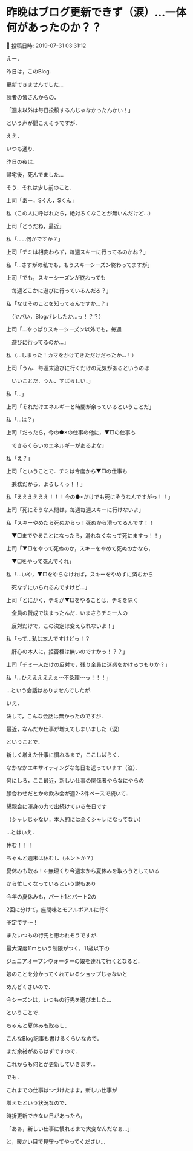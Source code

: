 # 昨晩はブログ更新できず（涙）…一体何があったのか？？

📅 投稿日時: 2019-07-31 03:31:12

えー．


昨日は，このBlog.


更新できませんでした…





読者の皆さんからの，


「週末以外は毎日投稿するんじゃなかったんかい！」


という声が聞こえそうですが．





ええ．


いつも通り．


昨日の夜は．


帰宅後，死んでました…





そう．それは少し前のこと．





上司「あー，Sくん，Sくん」





私（この人に呼ばれたら，絶対ろくなことが無いんだけど…）





上司「どうだね，最近」





私「……何がですか？」





上司「チミは相変わらず，毎週スキーに行ってるのかね？」





私「…さすがの私でも，もうスキーシーズン終わってますが」





上司「でも，スキーシーズンが終わっても


　毎週どこかに遊びに行っているんだろ？」





私「なぜそのことを知ってるんですか…？」


　（ヤバい，Blogバレしたか…っ！？？）





上司「…やっぱりスキーシーズン以外でも，毎週


　遊びに行ってるのか…」





私（…しまった！カマをかけてきただけだったか…！）





上司「うん．毎週末遊びに行くだけの元気があるというのは


　いいことだ．うん．すばらしい．」





私「…」





上司「それだけエネルギーと時間が余っているということだ」





私「…は？」





上司「だったら，今の●×の仕事の他に，▼□の仕事も


　できるくらいのエネルギーがあるよな」





私「え？」





上司「ということで．チミは今度から▼□の仕事も


　兼務だから，よろしくっ！！」





私「ええええええ！！！今の●×だけでも死にそうなんですがっ！！」





上司「死にそうな人間は，毎週毎週スキーに行けないよ」





私「スキーやめたら死ぬからっ！死ぬから滑ってるんです！！


　▼□までやることになったら，滑れなくなって死にますっ！！」





上司「▼□をやって死ぬのか，スキーをやめて死ぬのかなら，


　▼□をやって死んでくれ」





私「…いや，▼□をやらなければ，スキーをやめずに済むから


　死なずにいられるんですけど…」





上司「とにかく，チミが▼□をやることは，チミを除く


　全員の賛成で決まったんだ．いまさらチミ一人の


　反対だけで，この決定は変えられないよ！」





私「って…私は本人ですけどっ！？


　肝心の本人に，拒否権は無いのですかっ！？？」





上司「チミ一人だけの反対で，残り全員に迷惑をかけるつもりか？」





私「…ひえええええぇ～不条理～っ！！！」





…という会話はありませんでしたが．


いえ．


決して，こんな会話は無かったのですが．


最近，なんだか仕事が増えてしまいました（涙）





ということで．


新しく増えた仕事に慣れるまで，ここしばらく．


なかなかエキサイティングな毎日を送っています（泣）．





何にしろ，ここ最近，新しい仕事の関係者やらなにやらの


顔合わせだとかの飲み会が週2-3件ペースで続いて．


懇親会に渾身の力で出続けている毎日です


（シャレじゃない．本人的には全くシャレになってない）





…とはいえ．


休む！！！


ちゃんと週末は休むし（ホントか？）


夏休みも取る！←無理くり今週末から夏休みを取ろうとしている


から忙しくなっているという説もあり





今年の夏休みも，パート1とパート2の


2回に分けて，座間味とモアルボアルに行く


予定です～！


またいつもの行先と思われそうですが．


最大深度11mという制限がつく，11歳以下の


ジュニアオープンウォーターの娘を連れて行くとなると．


娘のことを分かってくれているショップじゃないと


めんどくさいので．


今シーズンは，いつもの行先を選びました…





ということで．


ちゃんと夏休みも取るし．


こんなBlog記事も書けるくらいなので．


まだ余裕があるはずですので．


これからも何とか更新していきます…





でも．


これまでの仕事はつづけたまま，新しい仕事が


増えたという状況なので．


時折更新できない日があったら，


「あぁ，新しい仕事に慣れるまで大変なんだなぁ…」


と，暖かい目で見守ってやってください…

